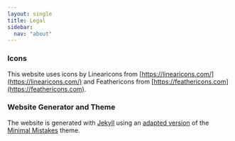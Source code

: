 ```yaml
---
layout: single
title: Legal
sidebar:
  nav: "about"
---
```


### Icons

This website uses icons by Linearicons from [https://linearicons.com/](https://linearicons.com/)
and Feathericons from [https://feathericons.com](https://feathericons.com).

### Website Generator and Theme

The website is generated with [Jekyll](https://jekyllrb.com/) using an [adapted version](https://github.com/root-project/minimal-mistakes) of the [Minimal Mistakes](https://mmistakes.github.io/minimal-mistakes/) theme.
